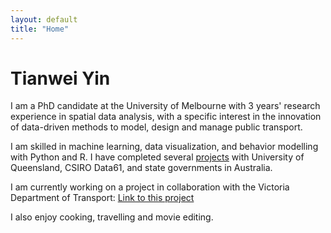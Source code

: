 ```yaml
---
layout: default
title: "Home"
---
```


# Tianwei Yin

I am a PhD candidate at the University of Melbourne with 3 years' research experience in spatial data analysis, with a specific interest in the innovation of data-driven methods to model, design and manage public transport.

I am skilled in machine learning, data visualization, and behavior modelling with Python and R. I have completed several [projects](https://yintianwei1105.github.io/Projects/) with University of Queensland, CSIRO Data61, and state governments in Australia. 

I am currently working on a project in collaboration with the Victoria Department of Transport:
[Link to this project](https://imoveaustralia.com/project/melbourne-tram-load-estimation-and-real-time-load-prediction/)

I also enjoy cooking, travelling and movie editing.

